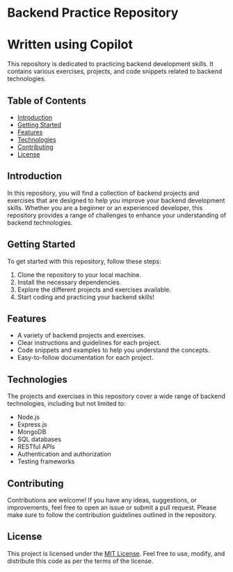 # Backend Practice Repository
# Written using Copilot
This repository is dedicated to practicing backend development skills. It contains various exercises, projects, and code snippets related to backend technologies.

## Table of Contents

- [Introduction](#introduction)
- [Getting Started](#getting-started)
- [Features](#features)
- [Technologies](#technologies)
- [Contributing](#contributing)
- [License](#license)

## Introduction

In this repository, you will find a collection of backend projects and exercises that are designed to help you improve your backend development skills. Whether you are a beginner or an experienced developer, this repository provides a range of challenges to enhance your understanding of backend technologies.

## Getting Started

To get started with this repository, follow these steps:

1. Clone the repository to your local machine.
2. Install the necessary dependencies.
3. Explore the different projects and exercises available.
4. Start coding and practicing your backend skills!

## Features

- A variety of backend projects and exercises.
- Clear instructions and guidelines for each project.
- Code snippets and examples to help you understand the concepts.
- Easy-to-follow documentation for each project.

## Technologies

The projects and exercises in this repository cover a wide range of backend technologies, including but not limited to:

- Node.js
- Express.js
- MongoDB
- SQL databases
- RESTful APIs
- Authentication and authorization
- Testing frameworks

## Contributing

Contributions are welcome! If you have any ideas, suggestions, or improvements, feel free to open an issue or submit a pull request. Please make sure to follow the contribution guidelines outlined in the repository.

## License

This project is licensed under the [MIT License](LICENSE). Feel free to use, modify, and distribute this code as per the terms of the license.
